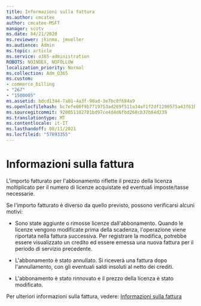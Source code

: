 ```yaml
---
title: Informazioni sulla fattura
ms.author: cmcatee
author: cmcatee-MSFT
manager: scotv
ms.date: 04/21/2020
ms.reviewer: jkinma, jmueller
ms.audience: Admin
ms.topic: article
ms.service: o365-administration
ROBOTS: NOINDEX, NOFOLLOW
localization_priority: Normal
ms.collection: Adm_O365
ms.custom:
- commerce_billing
- "267"
- "1500005"
ms.assetid: bdcd1344-7a01-4a3f-90ad-3e7bc0f684a9
ms.openlocfilehash: bc7efe00f9b7719753ad269f511a34af1f2df1200575a43f61b916a2a735ae12
ms.sourcegitcommit: 920051182781bd97ce4d4d6fbd268cb37b84d239
ms.translationtype: MT
ms.contentlocale: it-IT
ms.lasthandoff: 08/11/2021
ms.locfileid: "57893355"
---
```

# <a name="help-understanding-your-bill"></a>Informazioni sulla fattura

L'importo fatturato per l'abbonamento riflette il prezzo della licenza moltiplicato per il numero di licenze acquistate ed eventuali imposte/tasse necessarie.
  
Se l'importo fatturato è diverso da quello previsto, possono verificarsi alcuni motivi:
  
- Sono state aggiunte o rimosse licenze dall'abbonamento. Quando le licenze vengono modificate prima della scadenza, l'operazione viene riportata nella fattura successiva. Per registrare la modifica, potrebbe essere visualizzato un credito ed essere emessa una nuova fattura per il periodo di servizio precedente.

- L'abbonamento è stato annullato. Si riceverà una fattura dopo l'annullamento, con gli eventuali saldi insoluti al netto dei crediti.

- L'abbonamento è stato rinnovato e il prezzo della licenza è stato modificato.

Per ulteriori informazioni sulla fattura, vedere: [Informazioni sulla fattura](https://docs.microsoft.com/microsoft-365/commerce/billing-and-payments/understand-your-invoice2)